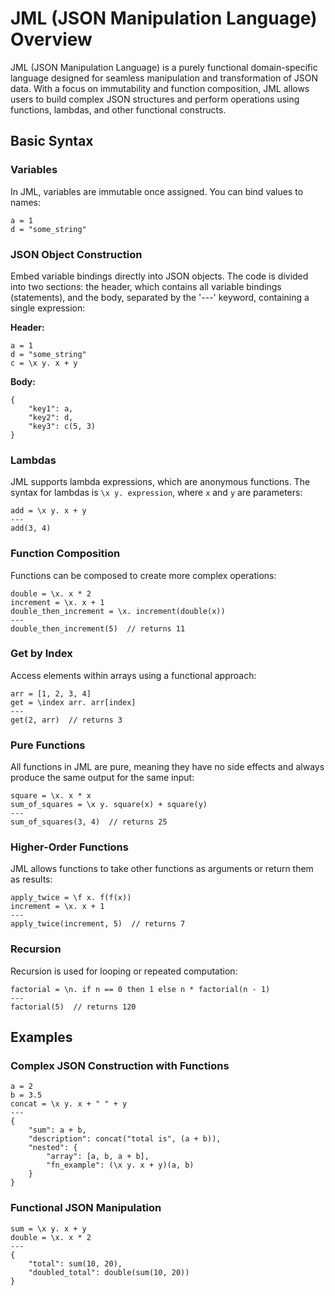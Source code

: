 # JML (JSON Manipulation Language) Overview

JML (JSON Manipulation Language) is a purely functional domain-specific language designed for seamless manipulation and transformation of JSON data. With a focus on immutability and function composition, JML allows users to build complex JSON structures and perform operations using functions, lambdas, and other functional constructs.

## Basic Syntax

### Variables
In JML, variables are immutable once assigned. You can bind values to names:

```jml
a = 1
d = "some_string"
```

### JSON Object Construction
Embed variable bindings directly into JSON objects. The code is divided into two sections: the header, which contains all variable bindings (statements), and the body, separated by the '---' keyword, containing a single expression: 

**Header:**
```jml
a = 1
d = "some_string"
c = \x y. x + y
```

**Body:**
```jml
{
    "key1": a, 
    "key2": d,
    "key3": c(5, 3)
}
```

### Lambdas
JML supports lambda expressions, which are anonymous functions. The syntax for lambdas is `\x y. expression`, where `x` and `y` are parameters:

```jml
add = \x y. x + y
---
add(3, 4)
```

### Function Composition
Functions can be composed to create more complex operations:

```jml
double = \x. x * 2
increment = \x. x + 1
double_then_increment = \x. increment(double(x))
---
double_then_increment(5)  // returns 11
```

### Get by Index
Access elements within arrays using a functional approach:

```jml
arr = [1, 2, 3, 4]
get = \index arr. arr[index]
---
get(2, arr)  // returns 3
```

### Pure Functions
All functions in JML are pure, meaning they have no side effects and always produce the same output for the same input:

```jml
square = \x. x * x
sum_of_squares = \x y. square(x) + square(y)
---
sum_of_squares(3, 4)  // returns 25
```

### Higher-Order Functions
JML allows functions to take other functions as arguments or return them as results:

```jml
apply_twice = \f x. f(f(x))
increment = \x. x + 1
---
apply_twice(increment, 5)  // returns 7
```

### Recursion
Recursion is used for looping or repeated computation:

```jml
factorial = \n. if n == 0 then 1 else n * factorial(n - 1)
---
factorial(5)  // returns 120
```

## Examples

### Complex JSON Construction with Functions

```jml
a = 2
b = 3.5
concat = \x y. x + " " + y
---
{
    "sum": a + b,
    "description": concat("total is", (a + b)),
    "nested": {
        "array": [a, b, a + b],
        "fn_example": (\x y. x + y)(a, b)
    }
}
```

### Functional JSON Manipulation

```jml
sum = \x y. x + y
double = \x. x * 2
---
{
    "total": sum(10, 20),
    "doubled_total": double(sum(10, 20))
}
```

